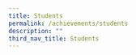 ```yaml
---
title: Students
permalink: /achievements/students
description: ""
third_nav_title: Students
---
```

